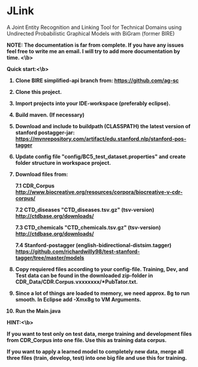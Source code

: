 # JLink
A Joint Entity Recognition and Linking Tool for Technical Domains using Undirected Probabilistic Graphical Models with BiGram (former BIRE)


<b> NOTE: The documentation is far from complete. If you have any issues feel free to write me an email. I will try to add more documentation by time. <\b>


<b>Quick start:<\b>

1. Clone BIRE simplified-api branch from: https://github.com/ag-sc
2. Clone this project.
3. Import projects into your IDE-workspace (preferably eclipse).
4. Build maven. (If necessary)
5. Download and include to buildpath (CLASSPATH) the latest version of stanford postagger-jar: https://mvnrepository.com/artifact/edu.stanford.nlp/stanford-pos-tagger
6. Update config file "config/BC5_test_dataset.properties" and create folder structure in workspace project.

7. Download files from:

	7.1 CDR_Corpus http://www.biocreative.org/resources/corpora/biocreative-v-cdr-corpus/
	
	7.2 CTD_diseases "CTD_diseases.tsv.gz"	 (tsv-version) http://ctdbase.org/downloads/
	
	7.3 CTD_chemicals "CTD_chemicals.tsv.gz" (tsv-version) http://ctdbase.org/downloads/
	
	7.4 Stanford-postagger (english-bidirectional-distsim.tagger) https://github.com/richardwilly98/test-stanford-tagger/tree/master/models
	
8. Copy requiered files according to your config-file. 
	Training, Dev, and Test data can be found in the downloaded zip-folder in CDR_Data/CDR.Corpus.vxxxxxxx/*PubTator.txt. 
9. Since a lot of things are loaded to memory, we need approx. 8g to run smooth. In Eclipse add -Xmx8g to VM Arguments. 

10. Run the Main.java 

<b>HINT:<\b>

If you want to test only on test data, merge training and development files from CDR_Corpus into one file. Use this as training data corpus. 

If you want to apply a learned model to completely new data, merge all three files (train, develop, test) into one big file and use this for training. 



